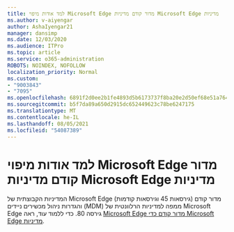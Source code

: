 ```yaml
---
title: למד אודות מיפוי Microsoft Edge מדור קודם מדיניות Microsoft Edge מדיניות
ms.author: v-aiyengar
author: AshaIyengar21
manager: dansimp
ms.date: 12/03/2020
ms.audience: ITPro
ms.topic: article
ms.service: o365-administration
ROBOTS: NOINDEX, NOFOLLOW
localization_priority: Normal
ms.custom:
- "9003843"
- "7095"
ms.openlocfilehash: 6891f2d0ee2b1fe4893d5b6173737f8ba20e2d50ef68e51a764e5f9f1fc7f790
ms.sourcegitcommit: b5f7da89a650d2915dc652449623c78be6247175
ms.translationtype: MT
ms.contentlocale: he-IL
ms.lasthandoff: 08/05/2021
ms.locfileid: "54087389"
---
```

# <a name="learn-about-mapping-between-microsoft-edge-legacy-policies-and-microsoft-edge-policies"></a>למד אודות מיפוי Microsoft Edge מדור קודם מדיניות Microsoft Edge מדיניות

המדיניות הקבוצתית של Microsoft Edge מדור קודם (גירסאות 45 וגירסאות קודמות) והגדרות ניהול מכשירים ניידים (MDM) ממפה למדיניות הרלוונטית של Microsoft Edge גירסה 80. כדי ללמוד עוד, ראה [Microsoft Edge מדור קודם כדי Microsoft Edge מדיניות](https://go.microsoft.com/fwlink/?linkid=2141665).